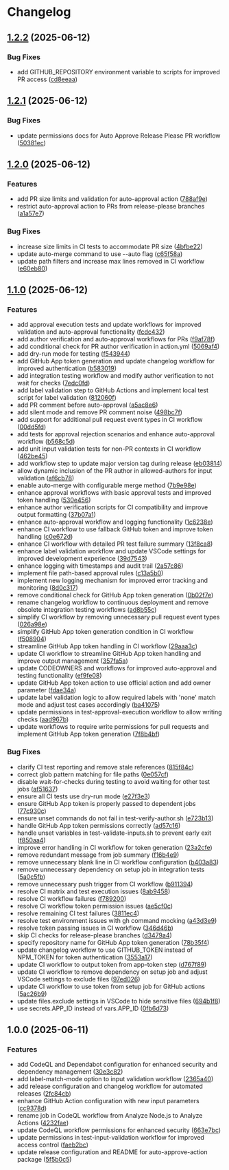 # Changelog

## [1.2.2](https://github.com/lekman/auto-approve-action/compare/auto-approve-action@v1.2.1...auto-approve-action@v1.2.2) (2025-06-12)


### Bug Fixes

* add GITHUB_REPOSITORY environment variable to scripts for improved PR access ([cd8eeaa](https://github.com/lekman/auto-approve-action/commit/cd8eeaa6c5a8e2c6c18962c6e1fc3c0e16ab4370))

## [1.2.1](https://github.com/lekman/auto-approve-action/compare/auto-approve-action@v1.2.0...auto-approve-action@v1.2.1) (2025-06-12)


### Bug Fixes

* update permissions docs for Auto Approve Release Please PR workflow ([50381ec](https://github.com/lekman/auto-approve-action/commit/50381eced27059671e674d3a706790541c6a6874))

## [1.2.0](https://github.com/lekman/auto-approve-action/compare/auto-approve-action@v1.1.0...auto-approve-action@v1.2.0) (2025-06-12)


### Features

* add PR size limits and validation for auto-approval action ([788af9e](https://github.com/lekman/auto-approve-action/commit/788af9e881054fc714ea538c8e7d35b9008ebd13))
* restrict auto-approval action to PRs from release-please branches ([a1a57e7](https://github.com/lekman/auto-approve-action/commit/a1a57e7ba5899b83bfd4bf5ecd66470a63fa8c16))


### Bug Fixes

* increase size limits in CI tests to accommodate PR size ([4bfbe22](https://github.com/lekman/auto-approve-action/commit/4bfbe22bb796305faf30e44cca2020782adab290))
* update auto-merge command to use --auto flag ([c65f58a](https://github.com/lekman/auto-approve-action/commit/c65f58a5ed8a8ba2788115d5c4daee0a11c909a2))
* update path filters and increase max lines removed in CI workflow ([e60eb80](https://github.com/lekman/auto-approve-action/commit/e60eb8003e7a9db715cd6c38d68593bfb2af6687))

## [1.1.0](https://github.com/lekman/auto-approve-action/compare/auto-approve-action@v1.0.0...auto-approve-action@v1.1.0) (2025-06-12)


### Features

* add approval execution tests and update workflows for improved validation and auto-approval functionality ([fcdc432](https://github.com/lekman/auto-approve-action/commit/fcdc4323cbcbd92371e28548e9ff90bccffe5460))
* add author verification and auto-approval workflows for PRs ([f9af78f](https://github.com/lekman/auto-approve-action/commit/f9af78fa60232cd5c8f3d07ec165bf192230aaf4))
* add conditional check for PR author verification in action.yml ([5069af4](https://github.com/lekman/auto-approve-action/commit/5069af476eeae66cdaf99b91e4553205c888db17))
* add dry-run mode for testing ([f543944](https://github.com/lekman/auto-approve-action/commit/f543944deb304a43096bf69fdbf1eaccc27a9c56))
* add GitHub App token generation and update changelog workflow for improved authentication ([b583019](https://github.com/lekman/auto-approve-action/commit/b583019cadbefa4abc65e4a838ad83ff66842514))
* add integration testing workflow and modify author verification to not wait for checks ([7edc0fd](https://github.com/lekman/auto-approve-action/commit/7edc0fdb288ddbbf50adf41b6ac66a3736b9535b))
* add label validation step to GitHub Actions and implement local test script for label validation ([812060f](https://github.com/lekman/auto-approve-action/commit/812060faf8face865e72251e70f8a62683e85013))
* add PR comment before auto-approval ([a5ac8e6](https://github.com/lekman/auto-approve-action/commit/a5ac8e631230b685e65294d542efff7d7f0fb619))
* add silent mode and remove PR comment noise ([498bc7f](https://github.com/lekman/auto-approve-action/commit/498bc7fc91d5415b68bc1abc7b6a2927b2748e2d))
* add support for additional pull request event types in CI workflow ([00dd5fd](https://github.com/lekman/auto-approve-action/commit/00dd5fdb54628a509d59352415d3d8551fe999d7))
* add tests for approval rejection scenarios and enhance auto-approval workflow ([b568c5d](https://github.com/lekman/auto-approve-action/commit/b568c5d11e3362b2a0c585dac1c8d7cee13528f0))
* add unit input validation tests for non-PR contexts in CI workflow ([462be45](https://github.com/lekman/auto-approve-action/commit/462be457424e545c9463413d8caa8096cbbfe1a1))
* add workflow step to update major version tag during release ([eb03814](https://github.com/lekman/auto-approve-action/commit/eb03814a0bb25455ced988786c5088465db6579c))
* allow dynamic inclusion of the PR author in allowed-authors for input validation ([af6cb78](https://github.com/lekman/auto-approve-action/commit/af6cb78b08d06de53f3d7c8b76284536ed6fd0c9))
* enable auto-merge with configurable merge method ([7b9e98e](https://github.com/lekman/auto-approve-action/commit/7b9e98e3ef8473eb3f6452b97b1b9fa13a14a14a))
* enhance approval workflows with basic approval tests and improved token handling ([530e456](https://github.com/lekman/auto-approve-action/commit/530e456dff8f2d64734421e74be17a6bc07a2999))
* enhance author verification scripts for CI compatibility and improve output formatting ([37b07a1](https://github.com/lekman/auto-approve-action/commit/37b07a1b65889a7a7cfe888feb313d91a9710962))
* enhance auto-approval workflow and logging functionality ([1c6238e](https://github.com/lekman/auto-approve-action/commit/1c6238ec96f2f72a4fbabc9a3677ea226d45ddf9))
* enhance CI workflow to use fallback GitHub token and improve token handling ([c0e672d](https://github.com/lekman/auto-approve-action/commit/c0e672d956de5908cf5f2ea00f8c6189f9645677))
* enhance CI workflow with detailed PR test failure summary ([13f8ca8](https://github.com/lekman/auto-approve-action/commit/13f8ca800a35640fafde6db0ce886b5467623fcc))
* enhance label validation workflow and update VSCode settings for improved development experience ([39d7543](https://github.com/lekman/auto-approve-action/commit/39d7543085b7621adc1f0cfd80511e98c103fe7c))
* enhance logging with timestamps and audit trail ([2a57c86](https://github.com/lekman/auto-approve-action/commit/2a57c86d24d16b74ead0d19e708802639047d68b))
* implement file path-based approval rules ([c13a5b0](https://github.com/lekman/auto-approve-action/commit/c13a5b03e16715e667ec8dd9b215e2e179092256))
* implement new logging mechanism for improved error tracking and monitoring ([8d0c317](https://github.com/lekman/auto-approve-action/commit/8d0c317b387fe177947f33351f9bec89c30b543f))
* remove conditional check for GitHub App token generation ([0b02f7e](https://github.com/lekman/auto-approve-action/commit/0b02f7e5f56045b747ab25947d6bc5f2f5468a0a))
* rename changelog workflow to continuous deployment and remove obsolete integration testing workflows ([ad8b55c](https://github.com/lekman/auto-approve-action/commit/ad8b55c8374a9c2b700a0edf9f96e47daa55b764))
* simplify CI workflow by removing unnecessary pull request event types ([026a98e](https://github.com/lekman/auto-approve-action/commit/026a98e6d2f3014bee74aa22e2bbde05f2352fbb))
* simplify GitHub App token generation condition in CI workflow ([f508904](https://github.com/lekman/auto-approve-action/commit/f508904e9994e03faa601d942242ad58f13a9559))
* streamline GitHub App token handling in CI workflow ([29aaa3c](https://github.com/lekman/auto-approve-action/commit/29aaa3caca5cf5419d572281e4f3895b01746379))
* update CI workflow to streamline GitHub App token handling and improve output management ([357fa5a](https://github.com/lekman/auto-approve-action/commit/357fa5a7f24074e14e8129c1ba7d2d76b72e4c41))
* update CODEOWNERS and workflows for improved auto-approval and testing functionality ([ef9fe08](https://github.com/lekman/auto-approve-action/commit/ef9fe08793329b33535b1bf7cbcc6dbae1ec8fbf))
* update GitHub App token action to use official action and add owner parameter ([fdae34a](https://github.com/lekman/auto-approve-action/commit/fdae34ab9bf8d41365f6bcfd58d76a44511e0f3f))
* update label validation logic to allow required labels with 'none' match mode and adjust test cases accordingly ([ba41075](https://github.com/lekman/auto-approve-action/commit/ba4107583efeb8a5de2c79defb8e11972d0d6c19))
* update permissions in test-approval-execution workflow to allow writing checks ([aad967b](https://github.com/lekman/auto-approve-action/commit/aad967b1aebcafacc3a68b9aa0263f651ac0d839))
* update workflows to require write permissions for pull requests and implement GitHub App token generation ([7f8b4bf](https://github.com/lekman/auto-approve-action/commit/7f8b4bf72a85b713b2e634c59794035b9ce69319))


### Bug Fixes

* clarify CI test reporting and remove stale references ([815f84c](https://github.com/lekman/auto-approve-action/commit/815f84c82f327950b0ba8c458237279d0b840fbf))
* correct glob pattern matching for file paths ([0e057cf](https://github.com/lekman/auto-approve-action/commit/0e057cf479c899f3a530c2342f8a9ec438dbf18c))
* disable wait-for-checks during testing to avoid waiting for other test jobs ([af51637](https://github.com/lekman/auto-approve-action/commit/af51637d42fea306eaae1766dabc220ad335ded4))
* ensure all CI tests use dry-run mode ([e27f3e3](https://github.com/lekman/auto-approve-action/commit/e27f3e38d4354a75b8f2778de656f567ead0e2ab))
* ensure GitHub App token is properly passed to dependent jobs ([77c930c](https://github.com/lekman/auto-approve-action/commit/77c930c5292e919a2b3c1bef9051f0172779d714))
* ensure unset commands do not fail in test-verify-author.sh ([e723b13](https://github.com/lekman/auto-approve-action/commit/e723b13fcc429b3e9c1b0c19d6c5a3bbabc01016))
* handle GitHub App token permissions correctly ([ad57c16](https://github.com/lekman/auto-approve-action/commit/ad57c1636452c69bb76132a557871cbb37532928))
* handle unset variables in test-validate-inputs.sh to prevent early exit ([f850aa4](https://github.com/lekman/auto-approve-action/commit/f850aa48650f3c7f7410716f8ccdd07c0e800e4a))
* improve error handling in CI workflow for token generation ([23a2cfe](https://github.com/lekman/auto-approve-action/commit/23a2cfe4272d106361911a8af07a087f7fc32b64))
* remove redundant message from job summary ([f16b4e9](https://github.com/lekman/auto-approve-action/commit/f16b4e98063b49aae92c36d556d22f004add6c6f))
* remove unnecessary blank line in CI workflow configuration ([b403a83](https://github.com/lekman/auto-approve-action/commit/b403a83444cf9be156569666ac6ed2a8c7b562f9))
* remove unnecessary dependency on setup job in integration tests ([5a0c5fb](https://github.com/lekman/auto-approve-action/commit/5a0c5fb89b84907d484bf643dfce3b93d9fb0c31))
* remove unnecessary push trigger from CI workflow ([b911394](https://github.com/lekman/auto-approve-action/commit/b9113943de6534f2cbe31db7d95316e7a8558502))
* resolve CI matrix and test execution issues ([8ab9458](https://github.com/lekman/auto-approve-action/commit/8ab94580335c9d21101b8542cbebc17f7c7f4ab5))
* resolve CI workflow failures ([f789200](https://github.com/lekman/auto-approve-action/commit/f78920099ff9865539161c61dcdf1cc12e827feb))
* resolve CI workflow token permission issues ([ae5cf0c](https://github.com/lekman/auto-approve-action/commit/ae5cf0c85bb31fa6da68f7cfacc66f254ea6aba3))
* resolve remaining CI test failures ([3811ec4](https://github.com/lekman/auto-approve-action/commit/3811ec42d477ed1d55267477dbf363b21200d01a))
* resolve test environment issues with gh command mocking ([a43d3e9](https://github.com/lekman/auto-approve-action/commit/a43d3e95611ce2f2012e12f744436f44bdab049f))
* resolve token passing issues in CI workflow ([346d46b](https://github.com/lekman/auto-approve-action/commit/346d46bbecb058e1f95429c6da4177861b8b1ffd))
* skip CI checks for release-please branches ([d3479a4](https://github.com/lekman/auto-approve-action/commit/d3479a4adbc26fe358c2fce4e06cb00872b0d4d2))
* specify repository name for GitHub App token generation ([78b35f4](https://github.com/lekman/auto-approve-action/commit/78b35f4279d71357a50d7c28878eb10ec307ba91))
* update changelog workflow to use GITHUB_TOKEN instead of NPM_TOKEN for token authentication ([3553a17](https://github.com/lekman/auto-approve-action/commit/3553a1735940f167900fbdaafd289a4b6938bc6b))
* update CI workflow to output token from app-token step ([d767f89](https://github.com/lekman/auto-approve-action/commit/d767f89c9097307061f80b3aa26de3d5f210fac1))
* update CI workflow to remove dependency on setup job and adjust VSCode settings to exclude files ([97ed026](https://github.com/lekman/auto-approve-action/commit/97ed0266fe91ff572503522d188af763cb0e19fb))
* update CI workflow to use token from setup job for GitHub actions ([5ac26b9](https://github.com/lekman/auto-approve-action/commit/5ac26b954658c51692440a1c5e65fc13e5c6c96d))
* update files.exclude settings in VSCode to hide sensitive files ([694b1f8](https://github.com/lekman/auto-approve-action/commit/694b1f8842fb5a5f71b49550bc750f1d633f6b43))
* use secrets.APP_ID instead of vars.APP_ID ([0fb6d73](https://github.com/lekman/auto-approve-action/commit/0fb6d734b5f2aef69a8047e824619cadee9ed6a9))

## 1.0.0 (2025-06-11)


### Features

* add CodeQL and Dependabot configuration for enhanced security and dependency management ([30e3c82](https://github.com/lekman/auto-approve-action/commit/30e3c82b8c3b2d7957ec36d70ea3ffefef763887))
* add label-match-mode option to input validation workflow ([2365a40](https://github.com/lekman/auto-approve-action/commit/2365a4081aece304e14e0cdfd1bb978fc5e01080))
* add release configuration and changelog workflow for automated releases ([2fc84cb](https://github.com/lekman/auto-approve-action/commit/2fc84cbe6f9067d617e96b2f9f8f33483ae5b860))
* enhance GitHub Action configuration with new input parameters ([cc9378d](https://github.com/lekman/auto-approve-action/commit/cc9378d638fa3da3eb00f15a0abde5b736b812bc))
* rename job in CodeQL workflow from Analyze Node.js to Analyze Actions ([4232fae](https://github.com/lekman/auto-approve-action/commit/4232fae440f248fed287616befb5629e1ea49aa5))
* update CodeQL workflow permissions for enhanced security ([663e7bc](https://github.com/lekman/auto-approve-action/commit/663e7bce8dd1fcc1155d9fae2c9d96adef2bb991))
* update permissions in test-input-validation workflow for improved access control ([faeb2bc](https://github.com/lekman/auto-approve-action/commit/faeb2bc2546a8606e3e3402a1b8c218828966a4a))
* update release configuration and README for auto-approve-action package ([5f5b0c5](https://github.com/lekman/auto-approve-action/commit/5f5b0c55f2af265f9a85821f54bcd63b53960362))
